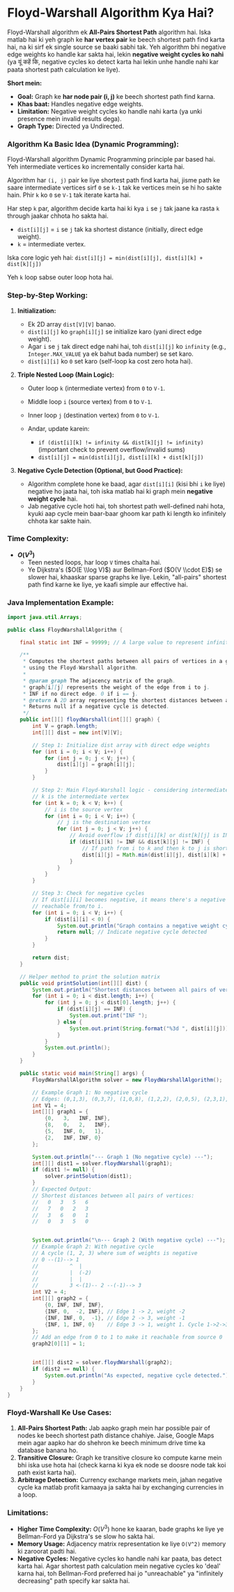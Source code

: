 # Floyd-Warshall Algorithm Kya Hai?

Floyd-Warshall algorithm ek **All-Pairs Shortest Path** algorithm hai. Iska matlab hai ki yeh graph ke **har vertex pair** ke beech shortest path find karta hai, na ki sirf ek single source se baaki sabhi tak. Yeh algorithm bhi negative edge weights ko handle kar sakta hai, lekin **negative weight cycles ko nahi** (ya यूं कहें कि, negative cycles ko detect karta hai lekin unhe handle nahi kar paata shortest path calculation ke liye).

**Short mein:**

  * **Goal:** Graph ke **har node pair (i, j)** ke beech shortest path find karna.
  * **Khas baat:** Handles negative edge weights.
  * **Limitation:** Negative weight cycles ko handle nahi karta (ya unki presence mein invalid results dega).
  * **Graph Type:** Directed ya Undirected.

### Algorithm Ka Basic Idea (Dynamic Programming):

Floyd-Warshall algorithm Dynamic Programming principle par based hai. Yeh intermediate vertices ko incrementally consider karta hai.

Algorithm har `(i, j)` pair ke liye shortest path find karta hai, jisme path ke saare intermediate vertices sirf `0` se `k-1` tak ke vertices mein se hi ho sakte hain. Phir `k` ko `0` se `V-1` tak iterate karta hai.

Har step `k` par, algorithm decide karta hai ki kya `i` se `j` tak jaane ka rasta `k` through jaakar chhota ho sakta hai.

  * `dist[i][j]` = `i` se `j` tak ka shortest distance (initially, direct edge weight).
  * `k` = intermediate vertex.

Iska core logic yeh hai:
`dist[i][j] = min(dist[i][j], dist[i][k] + dist[k][j])`

Yeh `k` loop sabse outer loop hota hai.

### Step-by-Step Working:

1.  **Initialization:**

      * Ek 2D array `dist[V][V]` banao.
      * `dist[i][j]` ko `graph[i][j]` se initialize karo (yani direct edge weight).
      * Agar `i` se `j` tak direct edge nahi hai, toh `dist[i][j]` ko `infinity` (e.g., `Integer.MAX_VALUE` ya ek bahut bada number) se set karo.
      * `dist[i][i]` ko `0` set karo (self-loop ka cost zero hota hai).

2.  **Triple Nested Loop (Main Logic):**

      * Outer loop `k` (intermediate vertex) from `0` to `V-1`.

      * Middle loop `i` (source vertex) from `0` to `V-1`.

      * Inner loop `j` (destination vertex) from `0` to `V-1`.

      * Andar, update karein:

          * `if (dist[i][k] != infinity && dist[k][j] != infinity)` (important check to prevent overflow/invalid sums)
          * `dist[i][j] = min(dist[i][j], dist[i][k] + dist[k][j])`

3.  **Negative Cycle Detection (Optional, but Good Practice):**

      * Algorithm complete hone ke baad, agar `dist[i][i]` (kisi bhi `i` ke liye) negative ho jaata hai, toh iska matlab hai ki graph mein **negative weight cycle** hai.
      * Jab negative cycle hoti hai, toh shortest path well-defined nahi hota, kyuki aap cycle mein baar-baar ghoom kar path ki length ko infinitely chhota kar sakte hain.

### Time Complexity:

  * **$O(V^3)$**
      * Teen nested loops, har loop `V` times chalta hai.
      * Ye Dijkstra's ($O(E \\log V)$) aur Bellman-Ford ($O(V \\cdot E)$) se slower hai, khaaskar sparse graphs ke liye. Lekin, "all-pairs" shortest path find karne ke liye, ye kaafi simple aur effective hai.

### Java Implementation Example:

```java
import java.util.Arrays;

public class FloydWarshallAlgorithm {

    final static int INF = 99999; // A large value to represent infinity

    /**
     * Computes the shortest paths between all pairs of vertices in a graph
     * using the Floyd-Warshall algorithm.
     *
     * @param graph The adjacency matrix of the graph.
     * graph[i][j] represents the weight of the edge from i to j.
     * INF if no direct edge. 0 if i == j.
     * @return A 2D array representing the shortest distances between all pairs.
     * Returns null if a negative cycle is detected.
     */
    public int[][] floydWarshall(int[][] graph) {
        int V = graph.length;
        int[][] dist = new int[V][V];

        // Step 1: Initialize dist array with direct edge weights
        for (int i = 0; i < V; i++) {
            for (int j = 0; j < V; j++) {
                dist[i][j] = graph[i][j];
            }
        }

        // Step 2: Main Floyd-Warshall logic - considering intermediate vertices
        // k is the intermediate vertex
        for (int k = 0; k < V; k++) {
            // i is the source vertex
            for (int i = 0; i < V; i++) {
                // j is the destination vertex
                for (int j = 0; j < V; j++) {
                    // Avoid overflow if dist[i][k] or dist[k][j] is INF
                    if (dist[i][k] != INF && dist[k][j] != INF) {
                        // If path from i to k and then k to j is shorter than direct path from i to j
                        dist[i][j] = Math.min(dist[i][j], dist[i][k] + dist[k][j]);
                    }
                }
            }
        }

        // Step 3: Check for negative cycles
        // If dist[i][i] becomes negative, it means there's a negative cycle
        // reachable from/to i.
        for (int i = 0; i < V; i++) {
            if (dist[i][i] < 0) {
                System.out.println("Graph contains a negative weight cycle!");
                return null; // Indicate negative cycle detected
            }
        }

        return dist;
    }

    // Helper method to print the solution matrix
    public void printSolution(int[][] dist) {
        System.out.println("Shortest distances between all pairs of vertices:");
        for (int i = 0; i < dist.length; i++) {
            for (int j = 0; j < dist[0].length; j++) {
                if (dist[i][j] == INF) {
                    System.out.print("INF ");
                } else {
                    System.out.print(String.format("%3d ", dist[i][j]));
                }
            }
            System.out.println();
        }
    }

    public static void main(String[] args) {
        FloydWarshallAlgorithm solver = new FloydWarshallAlgorithm();

        // Example Graph 1: No negative cycle
        // Edges: (0,1,3), (0,3,7), (1,0,8), (1,2,2), (2,0,5), (2,3,1), (3,0,2)
        int V1 = 4;
        int[][] graph1 = {
            {0,   3,   INF, INF},
            {8,   0,   2,   INF},
            {5,   INF, 0,   1},
            {2,   INF, INF, 0}
        };

        System.out.println("--- Graph 1 (No negative cycle) ---");
        int[][] dist1 = solver.floydWarshall(graph1);
        if (dist1 != null) {
            solver.printSolution(dist1);
        }
        // Expected Output:
        // Shortest distances between all pairs of vertices:
        //   0   3   5   6
        //   7   0   2   3
        //   3   6   0   1
        //   0   3   5   0


        System.out.println("\n--- Graph 2 (With negative cycle) ---");
        // Example Graph 2: With negative cycle
        // A cycle (1, 2, 3) where sum of weights is negative
        // 0 --(1)--> 1
        //          ^  |
        //          |  (-2)
        //          |  |
        //          3 <-(1)-- 2 --(-1)--> 3
        int V2 = 4;
        int[][] graph2 = {
            {0, INF, INF, INF},
            {INF, 0,  -2, INF}, // Edge 1 -> 2, weight -2
            {INF, INF, 0,  -1}, // Edge 2 -> 3, weight -1
            {INF, 1, INF, 0}    // Edge 3 -> 1, weight 1. Cycle 1->2->3->1 with sum -2 + -1 + 1 = -2 (negative)
        };
        // Add an edge from 0 to 1 to make it reachable from source 0
        graph2[0][1] = 1;


        int[][] dist2 = solver.floydWarshall(graph2);
        if (dist2 == null) {
            System.out.println("As expected, negative cycle detected.");
        }
    }
}
```

### Floyd-Warshall Ke Use Cases:

1.  **All-Pairs Shortest Path:** Jab aapko graph mein har possible pair of nodes ke beech shortest path distance chahiye. Jaise, Google Maps mein agar aapko har do shehron ke beech minimum drive time ka database banana ho.
2.  **Transitive Closure:** Graph ke transitive closure ko compute karne mein bhi iska use hota hai (check karna ki kya ek node se doosre node tak koi path exist karta hai).
3.  **Arbitrage Detection:** Currency exchange markets mein, jahan negative cycle ka matlab profit kamaaya ja sakta hai by exchanging currencies in a loop.

### Limitations:

  * **Higher Time Complexity:** $O(V^3)$ hone ke kaaran, bade graphs ke liye ye Bellman-Ford ya Dijkstra's se slow ho sakta hai.
  * **Memory Usage:** Adjacency matrix representation ke liye `O(V^2)` memory ki zaroorat padti hai.
  * **Negative Cycles:** Negative cycles ko handle nahi kar paata, bas detect karta hai. Agar shortest path calculation mein negative cycles ko 'deal' karna hai, toh Bellman-Ford preferred hai jo "unreachable" ya "infinitely decreasing" path specify kar sakta hai.
